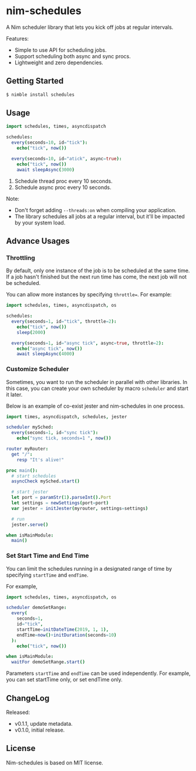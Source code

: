 # nim-schedules

A Nim scheduler library that lets you kick off jobs at regular intervals.

Features:

* Simple to use API for scheduling jobs.
* Support scheduling both async and sync procs.
* Lightweight and zero dependencies.

## Getting Started

```bash
$ nimble install schedules
```

## Usage

```nim
import schedules, times, asyncdispatch

schedules:
  every(seconds=10, id="tick"):
    echo("tick", now())

  every(seconds=10, id="atick", async=true):
    echo("tick", now())
    await sleepAsync(3000)
```

1. Schedule thread proc every 10 seconds.
2. Schedule async proc every 10 seconds.

Note:

* Don't forget adding `--threads:on` when compiling your application.
* The library schedules all jobs at a regular interval, but it'll be impacted
  by your system load.

## Advance Usages

### Throttling

By default, only one instance of the job is to be scheduled at the same time.
If a job hasn't finished but the next run time has come, the next job will
not be scheduled.

You can allow more instances by specifying `throttle=`. For example:

```nim
import schedules, times, asyncdispatch, os

schedules:
  every(seconds=1, id="tick", throttle=2):
    echo("tick", now())
    sleep(2000)

  every(seconds=1, id="async tick", async=true, throttle=2):
    echo("async tick", now())
    await sleepAsync(4000)
```

### Customize Scheduler

Sometimes, you want to run the scheduler in parallel with other libraries.
In this case, you can create your own scheduler by macro `scheduler` and
start it later.

Below is an example of co-exist jester and nim-schedules in one process.

```nim
import times, asyncdispatch, schedules, jester

scheduler mySched:
  every(seconds=1, id="sync tick"):
    echo("sync tick, seconds=1 ", now())

router myRouter:
  get "/":
    resp "It's alive!"

proc main():
  # start schedules
  asyncCheck mySched.start()

  # start jester
  let port = paramStr(1).parseInt().Port
  let settings = newSettings(port=port)
  var jester = initJester(myrouter, settings=settings)

  # run
  jester.serve()

when isMainModule:
  main()
```

### Set Start Time and End Time

You can limit the schedules running in a designated range of time by specifying
`startTime` and `endTime`.

For example,

```nim
import schedules, times, asyncdispatch, os

scheduler demoSetRange:
  every(
    seconds=1,
    id="tick",
    startTime=initDateTime(2019, 1, 1),
    endTime=now()+initDuration(seconds=10)
  ):
    echo("tick", now())

when isMainModule:
  waitFor demoSetRange.start()
```

Parameters `startTime` and `endTime` can be used independently. For example,
you can set startTime only, or set endTime only.

## ChangeLog

Released:

* v0.1.1, update metadata.
* v0.1.0, initial release.

## License

Nim-schedules is based on MIT license.
